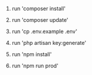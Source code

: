 1. run 'composer install'
2. run 'composer update'
3. run 'cp .env.example .env'
4. run 'php artisan key:generate'

5. run 'npm install'
6. run 'npm run prod'
